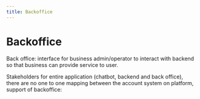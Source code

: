 ```yaml
---
title: Backoffice
---
```


# Backoffice
Back office: interface for business admin/operator to interact with backend so that business can provide service to user.

Stakeholders for entire application (chatbot, backend and back office), there are no one to one mapping between the account system on platform, support of backoffice: